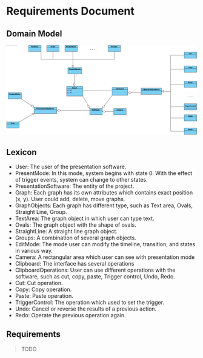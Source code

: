 # Requirements Document

## Domain Model
![Domain model](Domain_Diagram.png)
## Lexicon

- User: The user of the presentation software.
- PresentMode: In this mode, system begins with state 0. With the effect of trigger events, system can change to other states.
- PresentationSoftware: The entity of the project.
- Graph: Each graph has its own attributes which contains exact position (x, y). User could add, delete, move graphs.
- GraphObjects: Each graph has different type, such as Text area, Ovals, Straight Line, Group.
- TextArea: The graph object in which user can type text.
- Ovals: The graph object with the shape of ovals.
- StraightLine: A straight line graph object.
- Groups: A combination of several graph objects.
- EditMode: The mode user can modify the timeline, transition, and states in various way. 
- Camera: A rectangular area which user can see with presentation mode
- Clipboard: The interface has several operations
- ClipboardOperations: User can use different operations with the software, such as cut, copy, paste, Trigger control, Undo, Redo. 
- Cut: Cut operation.
- Copy: Copy operation.
- Paste: Paste operation.
- TriggerControl: The operation which used to set the trigger.
- Undo: Cancel or reverse the results of a previous action.
- Redo: Operate the previous operation again.



## Requirements
>TODO
